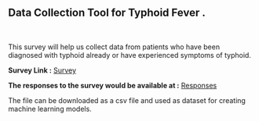 
## Data Collection Tool for Typhoid Fever .

<br>



This survey will help us collect data from patients who have been diagnosed with typhoid already or have experienced symptoms of typhoid.


**Survey Link :**  [Survey](https://vaishnavi-markunde.github.io/DataCollection/)


**The responses to the survey would be available at :** [Responses](https://docs.google.com/spreadsheets/d/1WghooUZnh1S6-_RqL6EvUoLLKJuLRA_q2jEY1_yPLac/edit#gid=0)

The file can be downloaded as a csv file and used as dataset for creating machine learning models.
